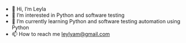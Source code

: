 - 👋 Hi, I’m Leyla
- 👀 I’m interested in Python and software testing
- 🌱 I’m currently learning Python and software testing automation using Python
- 📫 How to reach me leylyam@gmail.com

<!---
inalkac/inalkac is a ✨ special ✨ repository because its `README.md` (this file) appears on your GitHub profile.
You can click the Preview link to take a look at your changes.
--->
